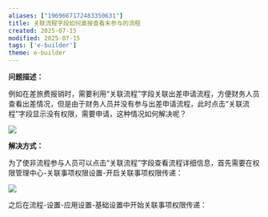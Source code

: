 ```yaml
---
aliases: ["1969667172483350631"]
title: 关联流程字段如何直接查看未参与的流程
created: 2025-07-15
modified: 2025-07-15
tags: ['e-builder']
theme: e-builder
---
```


**问题描述：**

例如在差旅费报销时，需要利用“关联流程”字段关联出差申请流程，方便财务人员查看出差情况，但是由于财务人员并没有参与出差申请流程，此时点击“关联流程”字段显示没有权限，需要申请，这种情况如何解决呢？

![](https://myhelpdoc.oss-cn-heyuan.aliyuncs.com/mdimages/8d884ef3ced9c11b5cd985bb32c0dba0.jpg)

**解决方式：**

为了使非流程参与人员可以点击“关联流程”字段查看流程详细信息，首先需要在权限管理中心-关联事项权限设置-开启关联事项权限传递：

![](https://myhelpdoc.oss-cn-heyuan.aliyuncs.com/mdimages/bac10ed5ea4086ceaf46ff5b8a367e42.jpg)

之后在流程-设置-应用设置-基础设置中开始关联事项权限传递：

